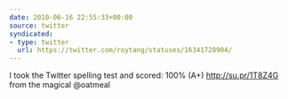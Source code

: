 ```yaml
---
date: 2010-06-16 22:55:33+00:00
source: twitter
syndicated:
- type: twitter
  url: https://twitter.com/roytang/statuses/16341728904/
---
```


I took the Twitter spelling test and scored:  100% (A+) http://su.pr/1T8Z4G from the magical @oatmeal